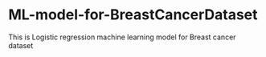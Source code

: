# ML-model-for-BreastCancerDataset
This is Logistic regression machine learning model for Breast cancer dataset
